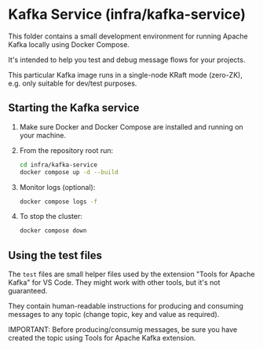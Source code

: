 # Kafka Service (infra/kafka-service)

This folder contains a small development environment for running Apache Kafka locally using Docker Compose.

It's intended to help you test and debug message flows for your projects.

This particular Kafka image runs in a single-node KRaft mode (zero-ZK), e.g. only suitable for dev/test purposes.

## Starting the Kafka service

1. Make sure Docker and Docker Compose are installed and running on your machine.

2. From the repository root run:

   ```bash
   cd infra/kafka-service
   docker compose up -d --build
   ```

3. Monitor logs (optional):

   ```bash
   docker compose logs -f
   ```

4. To stop the cluster:

   ```bash
   docker compose down
   ```

## Using the test files

The `test` files are small helper files used by the extension "Tools for Apache Kafka" for VS Code. They might work with other tools, but it's not guaranteed.

They contain human-readable instructions for producing and consuming messages to any topic (change topic, key and value as required).

IMPORTANT: Before producing/consumig messages, be sure you have created the topic using Tools for Apache Kafka extension.
